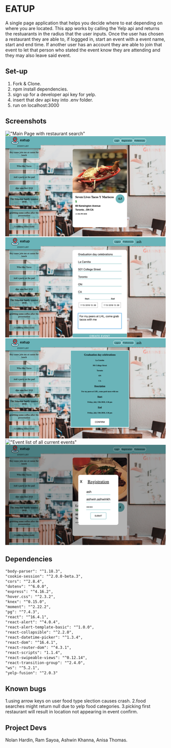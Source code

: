 # EATUP

A single page application that helps you decide where to eat depending on where you are located.  This app works by calling the Yelp api and returns the restuarants in the radius that the user inputs.  Once the user has chosen a restaurant they are able to, if loggged in, start an event with a event name, start and end time.  If another user has an account they are able to join that event to let that person who stated the event know they are attending and they may also leave said event.

## Set-up
1. Fork & Clone.
2. npm install dependencies.
3. sign up for a developer api key for yelp.
4. insert that dev api key into .env folder.
5. run on localhost:3000


## Screenshots
!["Main Page with restaurant search"](https://github.com/anisathomas/Eatup/blob/master/docs/Screen%20Shot%202018-07-13%20at%201.35.25%20PM.png)
!["Swipe card with restaurants"](https://github.com/KimonoKurtRussell/Eatup/blob/FinalVersion/docs/Screen%20Shot%202018-07-13%20at%201.35.36%20PM.png)
!["Form submission for event creation"](https://github.com/KimonoKurtRussell/Eatup/blob/FinalVersion/docs/Screen%20Shot%202018-07-13%20at%201.37.25%20PM.png)
!["Event creation confirmation"](https://github.com/KimonoKurtRussell/Eatup/blob/FinalVersion/docs/Screen%20Shot%202018-07-13%20at%201.37.35%20PM.png)
!["Event list of all current events"](https://github.com/KimonoKurtRussell/Eatup/blob/FinalVersion/docs/Screen%20Shot%202018-07-13%20at%201.37.50%20PM.png)
!["Login modal"](https://github.com/KimonoKurtRussell/Eatup/blob/FinalVersion/docs/Screen%20Shot%202018-07-13%20at%201.36.05%20PM.png)

## Dependencies
    "body-parser": "^1.18.3",
    "cookie-session": "^2.0.0-beta.3",
    "cors": "^2.8.4",
    "dotenv": "^6.0.0",
    "express": "^4.16.2",
    "hover.css": "^2.3.2",
    "knex": "^0.15.0",
    "moment": "^2.22.2",
    "pg": "^7.4.3",
    "react": "^16.4.1",
    "react-alert": "^4.0.4",
    "react-alert-template-basic": "^1.0.0",
    "react-collapsible": "^2.2.0",
    "react-datetime-picker": "^1.3.4",
    "react-dom": "^16.4.1",
    "react-router-dom": "^4.3.1",
    "react-scripts": "1.1.4",
    "react-swipeable-views": "^0.12.14",
    "react-transition-group": "^2.4.0",
    "ws": "^5.2.1",
    "yelp-fusion": "^2.0.3"

## Known bugs
1.using arrow keys on user food type slection causes crash.
2.food searches might return null due to yelp food categories.
3.picking first restaurant will result in location not appearing in event confirm.

## Project Devs
Nolan Hardin,
Ram Sayoa,
Ashwin Khanna,
Anisa Thomas. 
